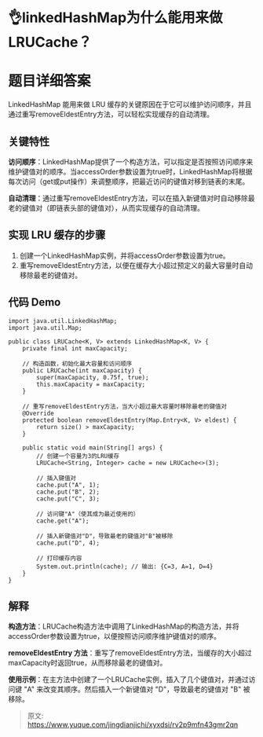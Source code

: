 # 👌linkedHashMap为什么能用来做LRUCache？

# 题目详细答案
LinkedHashMap 能用来做 LRU 缓存的关键原因在于它可以维护访问顺序，并且通过重写removeEldestEntry方法，可以轻松实现缓存的自动清理。

## 关键特性
**访问顺序**：LinkedHashMap提供了一个构造方法，可以指定是否按照访问顺序来维护键值对的顺序。当accessOrder参数设置为true时，LinkedHashMap将根据每次访问（get或put操作）来调整顺序，把最近访问的键值对移到链表的末尾。

**自动清理**：通过重写removeEldestEntry方法，可以在插入新键值对时自动移除最老的键值对（即链表头部的键值对），从而实现缓存的自动清理。

## 实现 LRU 缓存的步骤
1. 创建一个LinkedHashMap实例，并将accessOrder参数设置为true。
2. 重写removeEldestEntry方法，以便在缓存大小超过预定义的最大容量时自动移除最老的键值对。

## 代码 Demo
```plain
import java.util.LinkedHashMap;
import java.util.Map;

public class LRUCache<K, V> extends LinkedHashMap<K, V> {
    private final int maxCapacity;

    // 构造函数，初始化最大容量和访问顺序
    public LRUCache(int maxCapacity) {
        super(maxCapacity, 0.75f, true);
        this.maxCapacity = maxCapacity;
    }

    // 重写removeEldestEntry方法，当大小超过最大容量时移除最老的键值对
    @Override
    protected boolean removeEldestEntry(Map.Entry<K, V> eldest) {
        return size() > maxCapacity;
    }

    public static void main(String[] args) {
        // 创建一个容量为3的LRU缓存
        LRUCache<String, Integer> cache = new LRUCache<>(3);

        // 插入键值对
        cache.put("A", 1);
        cache.put("B", 2);
        cache.put("C", 3);

        // 访问键"A"（使其成为最近使用的）
        cache.get("A");

        // 插入新键值对"D"，导致最老的键值对"B"被移除
        cache.put("D", 4);

        // 打印缓存内容
        System.out.println(cache); // 输出: {C=3, A=1, D=4}
    }
}
```

## 解释
**构造方法**：LRUCache构造方法中调用了LinkedHashMap的构造方法，并将accessOrder参数设置为true，以便按照访问顺序维护键值对的顺序。

**removeEldestEntry 方法**：重写了removeEldestEntry方法，当缓存的大小超过maxCapacity时返回true，从而移除最老的键值对。

**使用示例**：在主方法中创建了一个LRUCache实例，插入了几个键值对，并通过访问键 "A" 来改变其顺序。然后插入一个新键值对 "D"，导致最老的键值对 "B" 被移除。



> 原文: <https://www.yuque.com/jingdianjichi/xyxdsi/rv2p9mfn43gmr2qn>